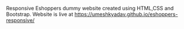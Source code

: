 Responsive Eshoppers dummy website created using HTML,CSS and Bootstrap.
Website is live at https://umeshkyadav.github.io/eshoppers-responsive/
